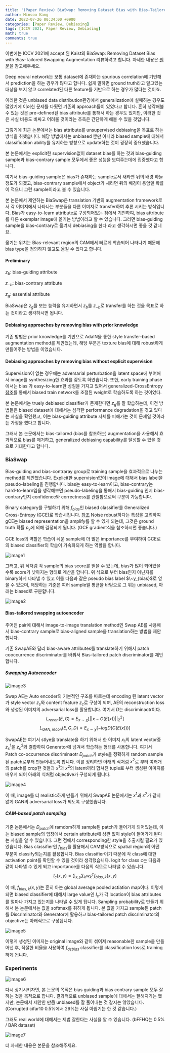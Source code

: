 ```yaml
---
title: '(Paper Review) BiaSwap: Removing Dataset Bias with Bias-Tailored Swapping Augmentation (ICCV 2021)'
author: Minsoo Kang
date: 2022-07-26 00:34:00 +0900
categories: [Paper Review, Debiasing]
tags: [ICCV 2021, Paper Review, Debiasing]
math: true
comments: true
---
```


이번에는 ICCV 2021에 accept 된 Kaist의 BiaSwap: Removing Dataset Bias with Bias-Tailored Swapping Augmentation 리뷰하려고 합니다. 자세한 내용은 [원문](https://arxiv.org/pdf/2108.10008)을 참고해주세요. 

Deep neural network는 보통 dataset에 존재하는 spurious correlation에 기반해서 prediction을 하는 경우가 많다고 합니다. 쉽게 말하면 ground truth라고 알고있는 대상을 보지 않고 correlated된 다른 feature를 기반으로 하는 경우가 많다는 것이죠.

이러한 것은 unbiased data distribution환경에서 generalization에 실패하는 경우도 많았기에 이러한 문제를 다뤘던 기존의 approach들이 있었다고 합니다. 흔히 생각해볼 수 있는 것은 pre-defined된 bias attribute를 통해서 하는 경우도 있지만, 이러한 것은 사실 비용도 비싸고 어려울 것이라는 추측은 간단하게 해볼 수 있을 것입니다.

그렇기에 최근 논문에서는 bias attribute를 unsupervised debiasing을 목표로 하는 방식을 취했습니다. 해당 방법에서는 unbiased 뿐만 아니라 biased sample에 대해서 classification ability를 유지하는 방향으로 update하는 것이 굉장히 중요했습니다.

본 논문에서는 explicit한 supervision없이 dataset bias를 하는 것과 bias-guiding sample과 bias-contrary sample 모두에서 좋은 성능을 보여주는데에 집중했다고 합니다.

여기서 bias-guiding sample은 bias가 존재하는 sample로서 새라면 뒤의 배경 하늘 정도가 되겠고, bias-contrary sample에서 object가 새라면 뒤의 배경이 용암일 확률이 적으니 그런 sample이라고 볼 수 있습니다.


본 논문에서 제안하는 BiaSwap은 translation 기반의 augmentation framework로서 각 이미지에서 나타나는 부분들을 다른 이미지로 transfer하여 추론 시키는 방식입니다. Bias가 easy-to-learn attribute로 구성되어있는 점에서 기인하여, bias attribute를 다른 exemplar image에 옮기는 방법이라고 할 수 있습니다. 그러면 bias-guiding sample을 bias-contrary로 옮겨서 debiasing을 한다 라고 생각하시면 좋을 것 같네요.

옮기는 위치는 Bias-relevant region의 CAM에서 빠르게 학습되어 나타나기 때문에 bias type을 정의하지 않고도 옮길 수 있다고 합니다.

#### **Preliminary**
$z_b$: bias-guiding attribute

$z_{-b}$: bias-contrary attribute

$z_{g}$: essential attribute

BiaSwap은 $z_g$를 보는 능력을 유지하면서 $z_b$를 $z_{-b}$로 transfer를 하는 것을 목표로 하는 것이라고 생각하시면 됩니다.

#### **Debiasing approaches by removing bias with prior knowledge**
기존 방법은 prior knowledge를 기반으로 AdaIN을 통한 style transfer-based augmentation method를 제안했는데, 해당 부분은 texture bias에 대해 robust하게 만들어주는 방법을 이었습니다.

#### **Debiasing approaches by removing bias without explicit supervision**
Supervision이 없는 경우에는 adversarial perturbation을 latent space에 부여해서 image를 synthesizing한 효과를 갖도록 하였습니다. 또한, early training phase에서는 bias 가 easy-to-learn한 성질을 가지고 있어서 generalized-CrossEntropy [참조](https://3neutronstar.github.io/posts/Learning-Debiased/)를 통해서 biased train network를 조절된 weight로 학습하도록 하는 것이었다.

본 논문에서는 truely debiased classifier가 존재한다면 $z_g$를 잘 학습하는데, 이전 방법들은 biased dataset에 대해서는 심각한 performance degradation을 겪고 있다는 사실을 확인했고, 이는 bias-guiding attribute 자체를 피해가는 것이 문제일 것이라는 가정을 했다고 합니다.

그래서 본 논문에서는 bias-tailored (bias를 참조하는) augmentation을 사용해서 효과적으로 bias를 제거하고, generalized debiasing capability를 달성할 수 있을 것으로 기대한다고 합니다.

### **BiaSwap**

Bias-guiding and bias-contraray group로 training sample을 효과적으로 나누는 method를 제안했습니다.
Explicit한 supervision없이 image에 대해서 bias label을 pseudo-labeling을 진행합니다. bias는 easy-to-learn이고, bias-contrary는 hard-to-learn임을 생각해보면 pseudo-labeling을 통해서 bias-guiding 인지 bias-contrary인지 confidence와 correctness를 관찰함으로써 구분이 가능합니다.

Binary category를 구별하기 위해 $f_{bias}$인 biased classifier를 Generalized Cross-Entropy (GCE)로 학습시킵니다. [참조](https://3neutronstar.github.io/posts/Learning-Debiased/) Noise robust하다는 특성을 고려하여 gCE는 biased representation을 amplify를 할 수 있게 되는데, 그것은 ground truth 확률 $p_y$에 의해 결정되게 됩니다. (GCE gradient식을 참조하시면 좋습니다.)

GCE loss의 역할은 학습이 쉬운 sample에 더 많은 importance를 부여하여 GCE로의 biased classifier의 학습이 가속화되게 하는 역할을 합니다.

![image1](/assets/paper_review/2022-09-05-BiaSwap/image1.png)


그러고, 위 식처럼 각 sample의 bias score를 얻을 수 있는데, bias가 많이 되어있을 수록 score가 낮아지는 형태로 계산을 합니다. 위 식으로 부터 bias인지 아닌지를 binary하게 나타낼 수 있고 이를 다음과 같은 pseudo bias label $\~y_{bias}$로 얻을 수 있으며, 해당하는 기준은 여러 sample읠 평균을 바탕으로 그 위는 unbiased, 아래는 biased로 구분합니다.

![image2](/assets/paper_review/2022-09-05-BiaSwap/image2.png)


#### **Bias-tailored swapping autoencoder**

주어진 pair에 대해서 image-to-image translation method인 Swap AE를 사용해서 bias-contrary sample로 bias-aligned sample을 translation하는 방법을 제안합니다.

기존 SwapAE와 달리 bias-aware attributes를 translate하기 위해서 patch cooccurrence discriminator를 바꿔서 Bias-tailored patch discriminator를 제안합니다.


##### **Swapping Autoencoder**

![image3](/assets/paper_review/2022-09-05-BiaSwap/image3.jpg)

Swap AE는 Auto encoder의 기본적인 구조를 따르는데 encoding 된 latent vector가 style vector $z_s$와 content feature $z_c$로 구성이 되며, AE의 reconstruction loss와 생성된 이미지의 adversarial loss를 활용합니다. 여기서 $D$는 discriminaotr이다.
$$ L_{recon}(E,G)=\textit{E}_{x\sim\chi}[||x-G(E(x))||^2_2]$$
$$ L_{GAN,recon}(E,G,D)=E_{x\sim\chi}[-logD(G(E(x)))] $$

SwapAE는 여기서 stlye을 translate을 하기 위해서 한 이미지 $x_1$의 latent vector중 $z_s^1$을 $z_c^2$와 결합하여 Generator에 넘겨서 학습하는 형태를 사용합니다. 여기서 Patch co-occurrence discriminaotr $D_{patch}$가 style을 정확하게 random sample된 patch로부터 만들어내도록 합니다. 이를 정리하면 아래의 식처럼 $x^{2}$로 부터 여러개의 patch를 crop한 것들과 $x^1$과 $x^2$의 latent끼리 합쳐진 tuple로 부터 생성된 이미지를 배우게 되어 아래의 식처럼 objective가 구성되게 됩니다.

![image4](/assets/paper_review/2022-09-05-BiaSwap/image4.jpg)

이 때, image를 더 realistic하게 만들기 위해서 SwapAE 논문에서는 $x^1$과 $x^2$가 같지 않게 GAN의 adversarial loss가 되도록 구성했습니다.

##### **CAM-based patch sampling**

기존 논문에서는 $D_{patch}$에 ramdom하게 sample된 patch가 들어가게 되어있는데, 이는 biased sample의 입장에서 certain attribute에 상관 없이 style이 들어가게 된다는 사실을 알 수 있습니다. 그런 점에서 corresponding한 style을 추출시킬 필요가 있었습니다.
Bias classifier인 $f_{bias}$를 활용해서 CAM방식으로 spatial region의 어떤 부분이 classify되는지를 활용합니다. Bias classifier이기 때문에 각 class에 대한 activation point를 확인할 수 있을 것이라 생각했습니다. logit for class $c$는 다음과 같이 나타낼 수 있게 되고 importance를 다음의 식으로 나타낼 수 있습니다.
$$I_c(x,y)=\sum_{x,y}{\sum_{k}{w^c_k f_{bias,k}(x,y)}}$$

이 때, $f_{bias,k}(x,y)$는 흔히 아는 global average pooled actiation map이다. 이렇게 되면 biased classifier에 대해서 large value인 $I_c$가 각 location이 bias attributes를 얼마나 가지고 있는지를 나타낼 수 있게 됩니다. Sampling probability로 만들기 위해서 본 논문에서는 값을 softmax를 취하게 됩니다. 본 값을 가지고 sample된 patch를 Discriminator와 Generator에 활용하고 bias-tailored patch discriminator의 objective는 아래식으로 구성됩니다.

![image5](/assets/paper_review/2022-09-05-BiaSwap/image5.jpg)

이렇게 생성된 이미지는 original image와 같이 섞여져 reasonable한 sample을 만들어낸 후, 적절한 비율을 사용하여 $f_{debias}$ classifier를 classification loss로 training하게 됩니다.

### **Experiments**
![image6](/assets/paper_review/2022-09-05-BiaSwap/image6.jpg)

다시 상기시키자면, 본 논문의 목적은 bias guiding과 bias contrary sample 모두 잘하는 것을 목적으로 합니다. 결과적으로 unbiased sample에 대해서는 잘해지기는 했지만, 논문에서 제안한 만큼 unbiased를 잘 풀어내는 것 같지는 않았습니다. (Corrupted cifar10 0.5%에서 29%는 사실 아쉽기는 한 것 같습니다.)

그래도 real world에 대해서는 제법 잘한다는 사실을 알 수 있습니다. (bFFHQ는 0.5% / BAR dataset)

![image7](/assets/paper_review/2022-09-05-BiaSwap/image7.jpg)

더 자세한 내용은 본문을 참조해주세요.
